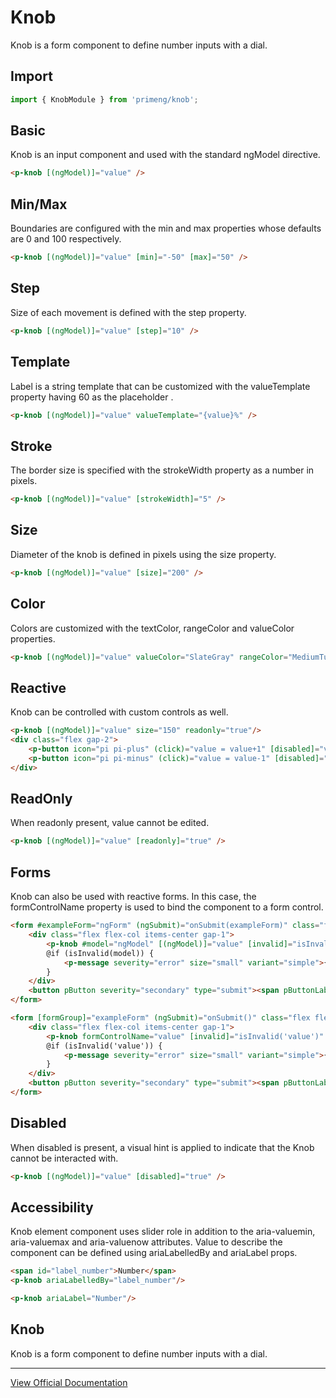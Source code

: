 # Knob

Knob is a form component to define number inputs with a dial.

## Import

```typescript
import { KnobModule } from 'primeng/knob';
```

## Basic

Knob is an input component and used with the standard ngModel directive.

```html
<p-knob [(ngModel)]="value" />
```

## Min/Max

Boundaries are configured with the min and max properties whose defaults are 0 and 100 respectively.

```html
<p-knob [(ngModel)]="value" [min]="-50" [max]="50" />
```

## Step

Size of each movement is defined with the step property.

```html
<p-knob [(ngModel)]="value" [step]="10" />
```

## Template

Label is a string template that can be customized with the valueTemplate property having 60 as the placeholder .

```html
<p-knob [(ngModel)]="value" valueTemplate="{value}%" />
```

## Stroke

The border size is specified with the strokeWidth property as a number in pixels.

```html
<p-knob [(ngModel)]="value" [strokeWidth]="5" />
```

## Size

Diameter of the knob is defined in pixels using the size property.

```html
<p-knob [(ngModel)]="value" [size]="200" />
```

## Color

Colors are customized with the textColor, rangeColor and valueColor properties.

```html
<p-knob [(ngModel)]="value" valueColor="SlateGray" rangeColor="MediumTurquoise" />
```

## Reactive

Knob can be controlled with custom controls as well.

```html
<p-knob [(ngModel)]="value" size="150" readonly="true"/>
<div class="flex gap-2">
    <p-button icon="pi pi-plus" (click)="value = value+1" [disabled]="value >= 100" />
    <p-button icon="pi pi-minus" (click)="value = value-1" [disabled]="value <= 0" />
</div>
```

## ReadOnly

When readonly present, value cannot be edited.

```html
<p-knob [(ngModel)]="value" [readonly]="true" />
```

## Forms

Knob can also be used with reactive forms. In this case, the formControlName property is used to bind the component to a form control.

```html
<form #exampleForm="ngForm" (ngSubmit)="onSubmit(exampleForm)" class="flex flex-col gap-4">
    <div class="flex flex-col items-center gap-1">
        <p-knob #model="ngModel" [(ngModel)]="value" [invalid]="isInvalid(model)" name="knob" />
        @if (isInvalid(model)) {
            <p-message severity="error" size="small" variant="simple">{{ getErrorMessage(model) }}</p-message>
        }
    </div>
    <button pButton severity="secondary" type="submit"><span pButtonLabel>Submit</span></button>
</form>
```

```html
<form [formGroup]="exampleForm" (ngSubmit)="onSubmit()" class="flex flex-col gap-4">
    <div class="flex flex-col items-center gap-1">
        <p-knob formControlName="value" [invalid]="isInvalid('value')" />
        @if (isInvalid('value')) {
            <p-message severity="error" size="small" variant="simple">{{ getErrorMessage('value') }}</p-message>
        }
    </div>
    <button pButton severity="secondary" type="submit"><span pButtonLabel>Submit</span></button>
</form>
```

## Disabled

When disabled is present, a visual hint is applied to indicate that the Knob cannot be interacted with.

```html
<p-knob [(ngModel)]="value" [disabled]="true" />
```

## Accessibility

Knob element component uses slider role in addition to the aria-valuemin, aria-valuemax and aria-valuenow attributes. Value to describe the component can be defined using ariaLabelledBy and ariaLabel props.

```html
<span id="label_number">Number</span>
<p-knob ariaLabelledBy="label_number"/>

<p-knob ariaLabel="Number"/>
```

## Knob

Knob is a form component to define number inputs with a dial.

---

[View Official Documentation](https://primeng.org/knob)
